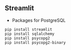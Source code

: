 Streamlit
--------
* Packages for PostgreSQL
```
pip install streamlit
pip install sqlalchemy
pip install psycopg2
pip install psycopg2-binary
```

